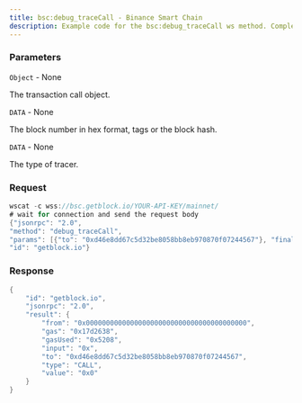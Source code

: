 ```yaml
---
title: bsc:debug_traceCall - Binance Smart Chain
description: Example code for the bsc:debug_traceCall ws method. Сomplete guide on how to use bsc:debug_traceCall ws in GetBlock.io Web3 documentation.
---
```


### Parameters


`Object` - None

The transaction call object.

`DATA` - None

The block number in hex format, tags or the block hash.

`DATA` - None

The type of tracer.

### Request

``` java
wscat -c wss://bsc.getblock.io/YOUR-API-KEY/mainnet/ 
# wait for connection and send the request body 
{"jsonrpc": "2.0",
"method": "debug_traceCall",
"params": [{"to": "0xd46e8dd67c5d32be8058bb8eb970870f07244567"}, "finalized", {"tracer": "callTracer"}],
"id": "getblock.io"}
```

###  Response

``` java
{
    "id": "getblock.io",
    "jsonrpc": "2.0",
    "result": {
        "from": "0x0000000000000000000000000000000000000000",
        "gas": "0x17d2638",
        "gasUsed": "0x5208",
        "input": "0x",
        "to": "0xd46e8dd67c5d32be8058bb8eb970870f07244567",
        "type": "CALL",
        "value": "0x0"
    }
}
```

